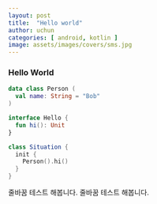```yaml
---
layout: post
title:  "Hello world"
author: uchun
categories: [ android, kotlin ]
image: assets/images/covers/sms.jpg
---
```


### Hello World

```kotlin
data class Person (
  val name: String = "Bob"
)

interface Hello {
  fun hi(): Unit
}

class Situation {
  init {
    Person().hi()
  }
}
```

줄바꿈 테스트 해봅니다.
줄바꿈 테스트 해봅니다.
